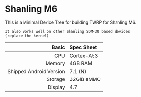 Shanling M6
===============

This is a Minimal Device Tree for building TWRP for Shanling M6.

```
It also works well on other Shanling SDM430 based devices
(replace the kernel)
```

Basic        | Spec Sheet
------------:|:------------------------
CPU          | Cortex-A53 | Eight-Core | SDM430
Memory       | 4GB RAM
Shipped Android Version | 7.1 (N)
Storage      | 32GiB eMMC
Display      | 4.7

